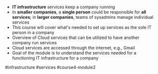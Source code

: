 -   **IT infrastructure** services keep a company running
-   In **smaller companies**, a **single person** could be responsible for **all services**; in **larger companies**, teams of sysadmins manage individual services
-   This course will cover what's needed to set up services as the sole IT person in a company
-   Overview of Cloud services that can be utilized to have another company run services
-   Cloud services are accessed through the internet, e.g., Gmail
-   Goal of the module is to understand the services needed for a functioning IT infrastructure for a company

#infrastructure #services #course4-module2